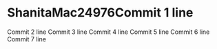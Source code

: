 # ShanitaMac24976Commit 1 line
Commit 2 line
Commit 3 line
Commit 4 line
Commit 5 line
Commit 6 line
Commit 7 line
